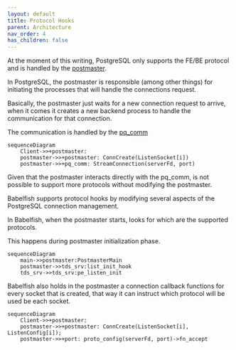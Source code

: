 ```yaml
---
layout: default
title: Protocol Hooks
parent: Architecture
nav_order: 4
has_children: false
---
```


At the moment of this writing, PostgreSQL only supports the FE/BE protocol and is handled by the [postmaster](https://github.com/postgres/postgres/blob/a1708ab652eaef3e9405d5119721a9a4ecb6fcbd/src/backend/postmaster/postmaster.c). 

In PostgreSQL, the postmaster is responsible (among other things) for initiating the processes that will handle the connections request. 

Basically, the postmaster just waits for a new connection request to arrive, when it comes it creates a new backend process to handle the communication for that connection. 

The communication is handled by the [pq_comm](https://github.com/postgres/postgres/blob/e849f3f1f884ad140b60a24354c6371cbd2efbb6/src/backend/libpq/pqcomm.c)

``` mermaid
sequenceDiagram
    Client->>+postmaster: 
    postmaster->>+postmaster: ConnCreate(ListenSocket[i])
    postmaster->>+pq_comm: StreamConnection(serverFd, port)            
```

Given that the postmaster interacts directly with the pq_comm, is not possible to 
 support more protocols without modifying the postmaster. 

Babelfish supports protocol hooks by modifying several aspects of the PostgreSQL 
 connection management. 

In Babelfish, when the postmaster starts, looks for which are the supported 
 protocols. 

This happens during postmaster initialization phase. 

``` mermaid
sequenceDiagram
    main->>postmaster:PostmasterMain
    postmaster->>tds_srv:list_init_hook
    tds_srv->>tds_srv:pe_listen_init
```

Babelfish also holds in the postmaster a connection callback functions for every 
 socket that is created, that way it can instruct which protocol will be used be 
 each socket.

``` mermaid
sequenceDiagram
    Client->>+postmaster: 
    postmaster->>+postmaster: ConnCreate(ListenSocket[i], ListenConfig[i]);
    postmaster->>+port: proto_config(serverFd, port)->fn_accept
```


